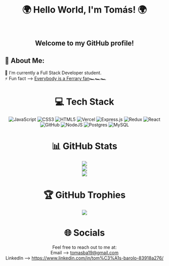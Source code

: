 <div align="center" > <h1>  🌍 Hello World, I'm Tomás! 🌍 </h1><br>
<h2>Welcome to my GitHub profile!</h2>
</div>

##  💫 About Me:
🔭 I'm currently a Full Stack Developer student.<br> ⚡ Fun fact --> [Everybody is a Ferrary fan](https://www.youtube.com/watch?v=TXD1hfP4Ep4)🏎️🏎️🏎️



<div align="center" >   <h1> 💻 Tech Stack </h1>
  
![JavaScript](https://img.shields.io/badge/javascript-%23323330.svg?style=for-the-badge&logo=javascript&logoColor=%23F7DF1E) ![CSS3](https://img.shields.io/badge/css3-%231572B6.svg?style=for-the-badge&logo=css3&logoColor=white) ![HTML5](https://img.shields.io/badge/html5-%23E34F26.svg?style=for-the-badge&logo=html5&logoColor=white) ![Vercel](https://img.shields.io/badge/vercel-%23000000.svg?style=for-the-badge&logo=vercel&logoColor=white) ![Express.js](https://img.shields.io/badge/express.js-%23404d59.svg?style=for-the-badge&logo=express&logoColor=%2361DAFB) ![Redux](https://img.shields.io/badge/redux-%23593d88.svg?style=for-the-badge&logo=redux&logoColor=white) ![React](https://img.shields.io/badge/react-%2320232a.svg?style=for-the-badge&logo=react&logoColor=%2361DAFB) ![GitHub](https://img.shields.io/badge/GitHub-%23121011.svg?style=for-the-badge&logo=github&logoColor=white) ![NodeJS](https://img.shields.io/badge/node.js-6DA55F?style=for-the-badge&logo=node.js&logoColor=white) ![Postgres](https://img.shields.io/badge/postgres-%23316192.svg?style=for-the-badge&logo=postgresql&logoColor=white) ![MySQL](https://img.shields.io/badge/mysql-%2300f.svg?style=for-the-badge&logo=mysql&logoColor=white)

  </div>
  
<div align="center" >   <h1> 📊 GitHub Stats </h1>
  
![](https://github-readme-stats.vercel.app/api?username=tomasba19&theme=dark&hide_border=false&include_all_commits=true&count_private=true)<br/>
![](https://github-readme-streak-stats.herokuapp.com/?user=tomasba19&theme=dark&hide_border=false)<br/>
![](https://github-readme-stats.vercel.app/api/top-langs/?username=tomasba19&theme=dark&hide_border=false&include_all_commits=true&count_private=true&layout=compact)
  </div>

<div align="center" >   <h1> 🏆 GitHub Trophies </h1>
  
![](https://github-profile-trophy.vercel.app/?username=tomasba19&theme=juicyfresh&no-frame=false&no-bg=true&margin-w=4)
</div>

<div align="center" >   <h1> 🌐 Socials </h1>
  
Feel free to reach out to me at:<br>
Email --> tomasba19@gmail.com<br>
LinkedIn --> https://www.linkedin.com/in/tom%C3%A1s-barolo-83918a276/

</div>
